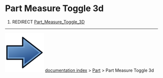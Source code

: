# Part Measure Toggle 3d
1.  REDIRECT [Part_Measure_Toggle_3D](Part_Measure_Toggle_3D.md)



---
![](images/Button_right.svg) [documentation index](../README.md) > [Part](Part_Workbench.md) > Part Measure Toggle 3d

